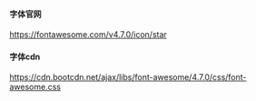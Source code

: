 
#### 字体官网
https://fontawesome.com/v4.7.0/icon/star

#### 字体cdn
https://cdn.bootcdn.net/ajax/libs/font-awesome/4.7.0/css/font-awesome.css
